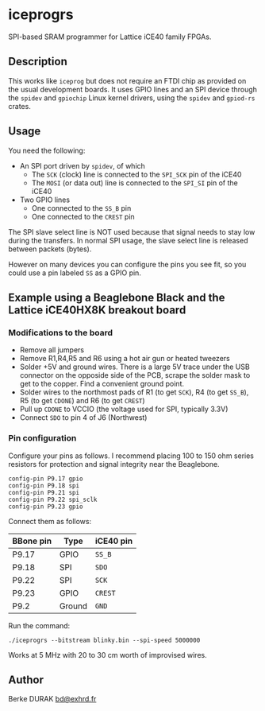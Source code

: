 # iceprogrs 

SPI-based SRAM programmer for Lattice iCE40 family FPGAs.

## Description

This works like `iceprog` but does not require an FTDI chip as
provided on the usual development boards.  It uses GPIO lines and an
SPI device through the `spidev` and `gpiochip` Linux kernel drivers,
using the `spidev` and `gpiod-rs` crates.

## Usage

You need the following:
- An SPI port driven by `spidev`, of which
  - The `SCK` (clock) line is connected to the `SPI_SCK` pin of the iCE40
  - The `MOSI` (or data out) line is connected to the `SPI_SI` pin of the iCE40
- Two GPIO lines
  - One connected to the `SS_B` pin
  - One connected to the `CREST` pin

The SPI slave select line is NOT used because that signal needs to
stay low during the transfers.  In normal SPI usage, the slave select
line is released between packets (bytes).

However on many devices you can configure the pins you see fit, so you
could use a pin labeled `SS` as a GPIO pin.

## Example using a Beaglebone Black and the Lattice iCE40HX8K breakout board

### Modifications to the board

- Remove all jumpers
- Remove R1,R4,R5 and R6 using a hot air gun or heated tweezers
- Solder +5V and ground wires.  There is a large 5V trace under the USB
  connector on the opposide side of the PCB, scrape the solder mask
  to get to the copper.  Find a convenient ground point.
- Solder wires to the northmost pads of R1 (to get `SCK`), R4 (to get `SS_B`),
  R5 (to get `CDONE`) and R6 (to get `CREST`)
- Pull up `CDONE` to VCCIO (the voltage used for SPI, typically 3.3V)
- Connect `SDO` to pin 4 of J6 (Northwest)

### Pin configuration

Configure your pins as follows.  I recommend placing 100 to 150 ohm
series resistors for protection and signal integrity near the
Beaglebone.

```
config-pin P9.17 gpio
config-pin P9.18 spi
config-pin P9.21 spi
config-pin P9.22 spi_sclk
config-pin P9.23 gpio
```

Connect them as follows:

| BBone pin | Type   | iCE40 pin |
|-----------|--------|-----------|
| P9.17     | GPIO   | `SS_B`    |
| P9.18     | SPI    | `SDO`     |
| P9.22     | SPI    | `SCK`     |
| P9.23     | GPIO   | `CREST`   |
| P9.2      | Ground | `GND`     |

Run the command:

```
./iceprogrs --bitstream blinky.bin --spi-speed 5000000
```

Works at 5 MHz with 20 to 30 cm worth of improvised wires.

## Author

Berke DURAK <bd@exhrd.fr>
